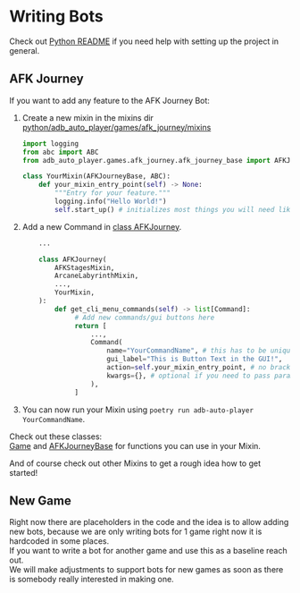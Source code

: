 # Writing Bots

Check out [Python README](python-README) if you need help with setting up the project in general.

## AFK Journey
If you want to add any feature to the AFK Journey Bot:
1. Create a new mixin in the mixins dir [python/adb_auto_player/games/afk_journey/mixins](https://github.com/yulesxoxo/AdbAutoPlayer/tree/main/python/adb_auto_player/games/afk_journey/mixins)
    ```python
    import logging
    from abc import ABC
    from adb_auto_player.games.afk_journey.afk_journey_base import AFKJourneyBase
    
    class YourMixin(AFKJourneyBase, ABC):
        def your_mixin_entry_point(self) -> None:
            """Entry for your feature."""
            logging.info("Hello World!")
            self.start_up() # initializes most things you will need like device and config
    ```

2. Add a new Command in [class AFKJourney](https://github.com/yulesxoxo/AdbAutoPlayer/tree/main/python/adb_auto_player/games/afk_journey/main.py).
    ```python
        ...

        class AFKJourney(
            AFKStagesMixin,
            ArcaneLabyrinthMixin,
            ...,
            YourMixin,
        ):
            def get_cli_menu_commands(self) -> list[Command]:
                 # Add new commands/gui buttons here
                 return [
                     ...,
                     Command(
                         name="YourCommandName", # this has to be unique,
                         gui_label="This is Button Text in the GUI!",
                         action=self.your_mixin_entry_point, # no brackets!
                         kwargs={}, # optional if you need to pass parameters to your entrypoint
                     ),
                 ]
    ```
3. You can now run your Mixin using `poetry run adb-auto-player YourCommandName`.

Check out these classes:  
[Game](https://github.com/yulesxoxo/AdbAutoPlayer/tree/main/python/adb_auto_player/game.py) and [AFKJourneyBase](https://github.com/yulesxoxo/AdbAutoPlayer/tree/main/python/adb_auto_player/games/afk_journey/afk_journey_base.py) for functions you can use in your Mixin.

And of course check out other Mixins to get a rough idea how to get started!


## New Game
Right now there are placeholders in the code and the idea is to allow adding new bots, because we are only writing bots for 1 game right now it is hardcoded in some places.  
If you want to write a bot for another game and use this as a baseline reach out. [<Click Here for Contact>](../introduction.md#contact)  
We will make adjustments to support bots for new games as soon as there is somebody really interested in making one.
